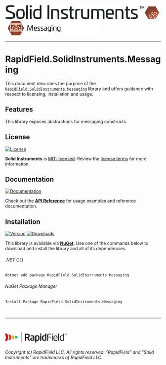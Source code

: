 <!--
Copyright (c) RapidField LLC. Licensed under the MIT License. See LICENSE.txt in the project root for license information.
-->

[![Solid Instruments](../../SolidInstruments.Logo.Color.Transparent.500w.png)](../../README.md)
<br />&nbsp;
![Messaging](Label.Messaging.300w.png)
- - -

# RapidField.SolidInstruments.Messaging

This document describes the purpose of the [`RapidField.SolidInstruments.Messaging`]() library and offers guidance with respect to licensing, installation and usage.

## Features

This library exposes abstractions for messaging constructs.

## License

[![License](https://img.shields.io/github/license/rapidfield/solid-instruments?style=flat&color=lightseagreen&label=license&logo=open-access&logoColor=lightgrey)](../../LICENSE.txt)

**Solid Instruments** is [MIT-licensed](https://en.wikipedia.org/wiki/MIT_License). Review the [license terms](../../LICENSE.txt) for more information.

## Documentation

[![Documentation](https://img.shields.io/badge/documentation-website-tan?style=flat&logo=buffer&logoColor=lightgrey)](https://www.solidinstruments.com/api/RapidField.SolidInstruments.Messaging.html)

Check out the [**API Reference**](https://www.solidinstruments.com/api/RapidField.SolidInstruments.Messaging.html) for usage examples and reference documentation.

## Installation

[![Version](https://img.shields.io/nuget/vpre/RapidField.SolidInstruments.Messaging?style=flat&color=blue&label=version&logo=nuget&logoColor=lightgrey)](https://www.nuget.org/packages/RapidField.SolidInstruments.Messaging)
[![Downloads](https://img.shields.io/nuget/dt/RapidField.SolidInstruments.Messaging?style=flat&color=blue&logo=nuget&logoColor=lightgrey)](https://www.nuget.org/packages/RapidField.SolidInstruments.Messaging)

This library is available via [**NuGet**](https://docs.microsoft.com/en-us/nuget/quickstart/install-and-use-a-package-in-visual-studio). Use one of the commands below to download and install the library and all of its dependencies.

###### .NET CLI

```shell
dotnet add package RapidField.SolidInstruments.Messaging
```

###### NuGet Package Manager

```shell
Install-Package RapidField.SolidInstruments.Messaging
```

<br />

- - -

<br />

[![RapidField](../../RapidField.Logo.Color.Black.Transparent.200w.png)](https://www.rapidfield.com)

###### Copyright (c) RapidField LLC. All rights reserved. "RapidField" and "Solid Instruments" are trademarks of RapidField LLC.